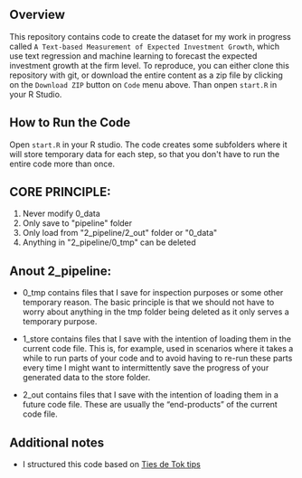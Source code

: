 Overview
--------

This repository contains code to create the dataset for my work in progress called `A Text-based Measurement of Expected Investment Growth`, which use text regression and machine learning to forecast the expected investment growth at the firm level. To reproduce, you can either clone this repository with git, or download the entire content as a zip file by clicking on the `Download ZIP` button on `Code` menu above. Than onpen `start.R` in your R Studio.

How to Run the Code
-------------------
Open `start.R` in your R studio. The code creates some subfolders where it will store temporary data for each step, so that you don't have to run the entire
code more than once. 

CORE PRINCIPLE:
--------------
1. Never modify 0_data
2. Only save to "pipeline" folder
3. Only load from "2_pipeline/2_out" folder or "0_data"
4. Anything in "2_pipeline/0_tmp" can be deleted

Anout 2_pipeline:
----------------
- 0_tmp contains files that I save for inspection purposes or some other temporary reason. The basic principle is that we should not have to worry about anything in the tmp folder being deleted as it only serves a temporary purpose.

- 1_store contains files that I save with the intention of loading them in the current code file. This is, for example, used in scenarios where it takes a while to run parts of your code and to avoid having to re-run these parts every time I might want to intermittently save the progress of your generated data to the store folder.

- 2_out contains files that I save with the intention of loading them in a future code file. These are usually the “end-products” of the current code file.

Additional notes
----------------
- I structured this code based on [Ties de Tok tips](https://arc.eaa-online.org/blog/how-keep-your-projects-organized-part-1-folder-structure)


